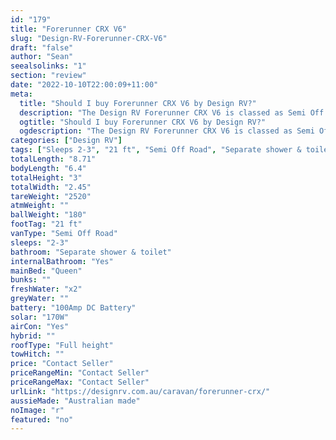 ```yaml
---
id: "179"
title: "Forerunner CRX V6"
slug: "Design-RV-Forerunner-CRX-V6"
draft: "false"
author: "Sean"
seealsolinks: "1"
section: "review"
date: "2022-10-10T22:00:09+11:00"
meta:
  title: "Should I buy Forerunner CRX V6 by Design RV?"
  description: "The Design RV Forerunner CRX V6 is classed as Semi Off Road, and sleeps 2-3 people. It is Australian made and comes in at 21 ft. It generally has Separate shower & toilet."
  ogtitle: "Should I buy Forerunner CRX V6 by Design RV?"
  ogdescription: "The Design RV Forerunner CRX V6 is classed as Semi Off Road, and sleeps 2-3 people. It is Australian made and comes in at 21 ft. It generally has Separate shower & toilet."
categories: ["Design RV"]
tags: ["Sleeps 2-3", "21 ft", "Semi Off Road", "Separate shower & toilet", "Full height", "Price Unknown", "Australian made"]
totalLength: "8.71"
bodyLength: "6.4"
totalHeight: "3"
totalWidth: "2.45"
tareWeight: "2520"
atmWeight: ""
ballWeight: "180"
footTag: "21 ft"
vanType: "Semi Off Road"
sleeps: "2-3"
bathroom: "Separate shower & toilet"
internalBathroom: "Yes"
mainBed: "Queen"
bunks: ""
freshWater: "x2"
greyWater: ""
battery: "100Amp DC Battery"
solar: "170W"
airCon: "Yes"
hybrid: ""
roofType: "Full height"
towHitch: ""
price: "Contact Seller"
priceRangeMin: "Contact Seller"
priceRangeMax: "Contact Seller"
urlLink: "https://designrv.com.au/caravan/forerunner-crx/"
aussieMade: "Australian made"
noImage: "r"
featured: "no"
---
```

